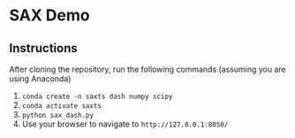 # SAX Demo

## Instructions
After cloning the repository, run the following commands (assuming you are using Anaconda)

1. `conda create -n saxts dash numpy scipy`
2. `conda activate saxts`
3. `python sax_dash.py`
4. Use your browser to navigate to `http://127.0.0.1:8050/`
